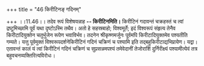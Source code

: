 +++
title = "46 किरीटिनङ् गदिनम्"

+++
।।11.46।। तदेव रूपं विशेषयन्नाह **-- किरीटिनमिति।** किरीटिनं गदावन्तं
चक्रहस्तं च त्वां द्रष्टुमिच्छामि पूर्वं यथा दृष्टोऽस्मि तथैव। अतो हे
सहस्रबाहो; विश्वमूर्ते; इदं विश्वरूपं संहृत्य तेनैव किरीटादियुक्तेन
चतुर्भुजेन रूपेण भवाविर्भव। तदनेन श्रीकृष्णमर्जुनः पूर्वमपि
किरीटादियुक्तमेव पश्यतीति गम्यते। यत्तु पूर्वमुक्तं
विश्वरूपदर्शनेकिरीटिनं गदिनं चक्रिणं च पश्यामि इति
तद्बहुकिरीटाद्यभिप्रायेण। यद्वा। एतावन्तं कालं यं त्वां किरीटिनं गदिनं
चक्रिणं च सुप्रसन्नमपश्यं तमेवेदानीं तेजोराशिं दुर्निरीक्ष्यं
पश्यामीत्येवं तत्र बहुवचनव्यक्तिरित्यविरोधः।
